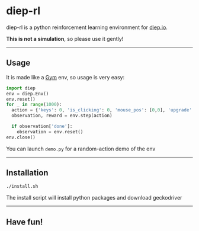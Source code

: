 # diep-rl

diep-rl is a python reinforcement learning environment for [diep.io](https://diep.io/).

**This is not a simulation**, so please use it gently!

---
## Usage
It is made like a [Gym](https://gym.openai.com/) env, so usage is very easy:
```python
import diep
env = diep.Env()
env.reset()
for _ in range(1000):
  action = {'keys': 0, 'is_clicking': 0, 'mouse_pos': [0,0], 'upgrade': []}
  observation, reward = env.step(action)

  if observation['done']:
    observation = env.reset()
env.close()
```
You can launch `demo.py` for a random-action demo of the env

---
## Installation

```bash
./install.sh
```

The install script will install python packages and download geckodriver

---
## Have fun!
